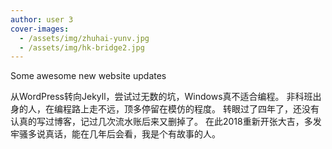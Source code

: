 ```yaml
---
author: user 3
cover-images:
  - /assets/img/zhuhai-yunv.jpg
  - /assets/img/hk-bridge2.jpg
---
```


Some awesome new website updates

<!-- excerpt -->

从WordPress转向Jekyll，尝试过无数的坑，Windows真不适合编程。
非科班出身的人，在编程路上走不远，顶多停留在模仿的程度。
转眼过了四年了，还没有认真的写过博客，记过几次流水账后来又删掉了。
在此2018重新开张大吉，多发牢骚多说真话，能在几年后会看，我是个有故事的人。


